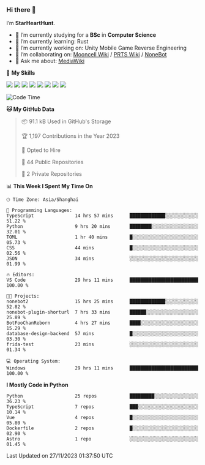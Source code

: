 ### Hi there 👋

I’m **StarHeartHunt**.

- 🏫 I’m currently studying for a **BSc** in **Computer Science**
- 🌱 I’m currently learning: Rust
- 🔭 I’m currently working on: Unity Mobile Game Reverse Engineering
- 👯 I’m collaborating on: [Mooncell Wiki](https://fgo.wiki/) / [PRTS Wiki](http://prts.wiki/) / [NoneBot](https://github.com/nonebot)
- 💬 Ask me about: [MediaWiki](https://www.mediawiki.org)

🌟 **My Skills**

![](https://img.shields.io/badge/-Python-3e74a2?style=flat-square&logo=Python&logoColor=fff)
![](https://img.shields.io/badge/-Node.js-339933?style=flat-square&logo=node.js&logoColor=fff)
![](https://img.shields.io/badge/-Vue-4fc08d?style=flat-square&logo=vue.js&logoColor=fff)
![](https://img.shields.io/badge/-React-2d98ce?style=flat-square&logo=React&logoColor=fff)
![](https://img.shields.io/badge/-TypeScript-3178C6?style=flat-square&logo=TypeScript&logoColor=fff)
![](https://img.shields.io/badge/-Docker-2496ED?style=flat-square&logo=Docker&logoColor=fff)
![](https://img.shields.io/badge/-Linux-000000?style=flat-square&logo=Linux&logoColor=fff)
![](https://img.shields.io/badge/-Dotnet-512bd4?style=flat-square&logo=.net&logoColor=fff)

<!--START_SECTION:waka-->
![Code Time](http://img.shields.io/badge/Code%20Time-775%20hrs%2011%20mins-blue)

**🐱 My GitHub Data** 

> 📦 91.1 kB Used in GitHub's Storage 
 > 
> 🏆 1,197 Contributions in the Year 2023
 > 
> 💼 Opted to Hire
 > 
> 📜 44 Public Repositories 
 > 
> 🔑 2 Private Repositories 
 > 
📊 **This Week I Spent My Time On** 

```text
🕑︎ Time Zone: Asia/Shanghai

💬 Programming Languages: 
TypeScript               14 hrs 57 mins      █████████████░░░░░░░░░░░░   51.22 % 
Python                   9 hrs 20 mins       ████████░░░░░░░░░░░░░░░░░   32.01 % 
TOML                     1 hr 40 mins        █░░░░░░░░░░░░░░░░░░░░░░░░   05.73 % 
CSS                      44 mins             █░░░░░░░░░░░░░░░░░░░░░░░░   02.56 % 
JSON                     34 mins             ░░░░░░░░░░░░░░░░░░░░░░░░░   01.99 % 

🔥 Editors: 
VS Code                  29 hrs 11 mins      █████████████████████████   100.00 % 

🐱‍💻 Projects: 
nonebot2                 15 hrs 25 mins      █████████████░░░░░░░░░░░░   52.82 % 
nonebot-plugin-shorturl  7 hrs 33 mins       ██████░░░░░░░░░░░░░░░░░░░   25.89 % 
BotFooChanReborn         4 hrs 27 mins       ████░░░░░░░░░░░░░░░░░░░░░   15.29 % 
database-design-backend  57 mins             █░░░░░░░░░░░░░░░░░░░░░░░░   03.30 % 
frida-test               23 mins             ░░░░░░░░░░░░░░░░░░░░░░░░░   01.34 % 

💻 Operating System: 
Windows                  29 hrs 11 mins      █████████████████████████   100.00 % 
```

**I Mostly Code in Python** 

```text
Python                   25 repos            █████████░░░░░░░░░░░░░░░░   36.23 % 
TypeScript               7 repos             ███░░░░░░░░░░░░░░░░░░░░░░   10.14 % 
Vue                      4 repos             █░░░░░░░░░░░░░░░░░░░░░░░░   05.80 % 
Dockerfile               2 repos             █░░░░░░░░░░░░░░░░░░░░░░░░   02.90 % 
Astro                    1 repo              ░░░░░░░░░░░░░░░░░░░░░░░░░   01.45 % 
```




 Last Updated on 27/11/2023 01:37:50 UTC
<!--END_SECTION:waka-->

